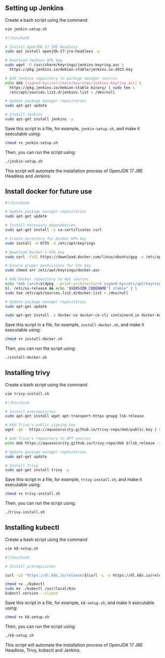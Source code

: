 ## Setting up Jenkins

Create a bash script using the command

```bash
vim jenkin-setup.sh
```

```bash
#!/bin/bash

# Install OpenJDK 17 JRE Headless
sudo apt install openjdk-17-jre-headless -y

# Download Jenkins GPG key
sudo wget -O /usr/share/keyrings/jenkins-keyring.asc \
  https://pkg.jenkins.io/debian-stable/jenkins.io-2023.key

# Add Jenkins repository to package manager sources
echo deb [signed-by=/usr/share/keyrings/jenkins-keyring.asc] \
  https://pkg.jenkins.io/debian-stable binary/ | sudo tee \
  /etc/apt/sources.list.d/jenkins.list > /dev/null

# Update package manager repositories
sudo apt-get update

# Install Jenkins
sudo apt-get install jenkins -y
```

Save this script in a file, for example, `jenkin-setup.sh`, and make it executable using:

```bash
chmod +x jenkin-setup.sh
```

Then, you can run the script using:

```bash
./jenkin-setup.sh
```

This script will automate the installation process of OpenJDK 17 JRE Headless and Jenkins.


## Install docker for future use

```bash
#!/bin/bash

# Update package manager repositories
sudo apt-get update

# Install necessary dependencies
sudo apt-get install -y ca-certificates curl

# Create directory for Docker GPG key
sudo install -m 0755 -d /etc/apt/keyrings

# Download Docker's GPG key
sudo curl -fsSL https://download.docker.com/linux/ubuntu/gpg -o /etc/apt/keyrings/docker.asc

# Ensure proper permissions for the key
sudo chmod a+r /etc/apt/keyrings/docker.asc

# Add Docker repository to Apt sources
echo "deb [arch=$(dpkg --print-architecture) signed-by=/etc/apt/keyrings/docker.asc] https://download.docker.com/linux/ubuntu \
$(. /etc/os-release && echo "$VERSION_CODENAME") stable" | \
sudo tee /etc/apt/sources.list.d/docker.list > /dev/null

# Update package manager repositories
sudo apt-get update

sudo apt-get install -y docker-ce docker-ce-cli containerd.io docker-buildx-plugin docker-compose-plugin 
```

Save this script in a file, for example, `install-docker.sh`, and make it executable using:

```bash
chmod +x install-docker.sh
```

Then, you can run the script using:

```bash
./install-docker.sh
```


## Installing trivy

Create a bash script using the command

```bash
vim trivy-install.sh
```

```bash
#!/bin/bash

# Install prerequisites
sudo apt-get install wget apt-transport-https gnupg lsb-release

# Add Trivy's public signing key
wget -qO - https://aquasecurity.github.io/trivy-repo/deb/public.key | sudo apt-key add -

# Add Trivy's repository to APT sources
echo deb https://aquasecurity.github.io/trivy-repo/deb $(lsb_release -sc) main | sudo tee -a /etc/apt/sources.list.d/trivy.list

# Update package manager repositories
sudo apt-get update

# Install Trivy
sudo apt-get install trivy -y
```

Save this script in a file, for example, `trivy-install.sh`, and make it executable using:

```bash
chmod +x trivy-install.sh
```

Then, you can run the script using:

```bash
./trivy-install.sh
```

## Installing kubectl

Create a bash script using the command

```bash
vim k8-setup.sh
```

```bash
#!/bin/bash

# Install prerequisites

curl -LO "https://dl.k8s.io/release/$(curl -L -s https://dl.k8s.io/release/stable.txt)/bin/linux/amd64/kubectl"

chmod +x ./kubectl
sudo mv ./kubectl /usr/local/bin
kubectl version --client


```
Save this script in a file, for example, `k8-setup.sh`, and make it executable using:

```bash
chmod +x k8-setup.sh
```

Then, you can run the script using:

```bash
./k8-setup.sh
```


This script will automate the installation process of OpenJDK 17 JRE Headless, Trivy, kubectl and Jenkins.